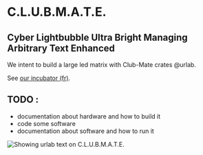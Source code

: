 C.L.U.B.M.A.T.E.
=======
## Cyber Lightbubble Ultra Bright Managing Arbitrary Text Enhanced

We intent to build a large led matrix with Club-Mate crates @urlab.

See [our incubator (fr)](https://urlab.be/projects/74).


TODO :
---------
* documentation about hardware and how to build it
* code some software
* documentation about software and how to run it


![Showing urlab text on C.L.U.B.M.A.T.E.](https://framapic.org/Llv9A0hHWSZ0/bHXKOhyOQBtI.jpg)

